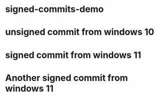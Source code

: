 # signed-commits-demo

# unsigned commit from windows 10

# signed commit from windows 11

# Another signed commit from windows 11